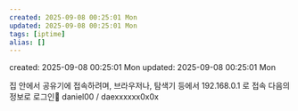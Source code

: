 ```yaml
---
created: 2025-09-08 00:25:01 Mon
updated: 2025-09-08 00:25:01 Mon
tags: [iptime]
alias: []
---
```


created: 2025-09-08 00:25:01 Mon
updated: 2025-09-08 00:25:01 Mon

집 안에서 공유기에 접속하려며, 
브라우저나, 탐색기 등에서 192.168.0.1 로 접속
다음의 정보로 로그인
daniel00 / daexxxxxx0x0x

